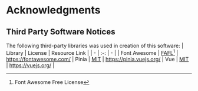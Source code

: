 # Acknowledgments

## Third Party Software Notices

The following third-party libraries was used in creation of this software:
| Library | License | Resource Link |
| - | :-: | - |
| Font Awesome | [FAFL](https://fontawesome.com/license/free)[^1] | https://fontawesome.com/
| Pinia | [MIT](https://mit-license.org/) | https://pinia.vuejs.org/
| Vue | [MIT](https://mit-license.org/) | https://vuejs.org/ |

[^1]: Font Awesome Free License
